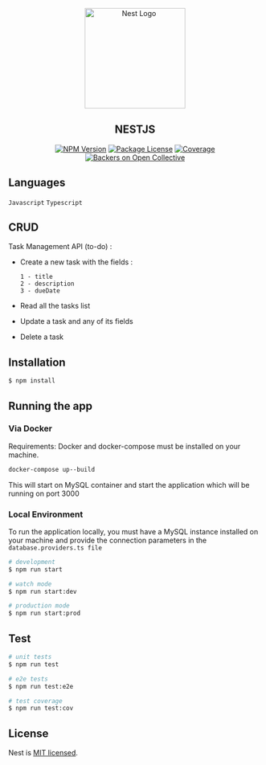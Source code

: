 <p align="center">
  <a href="http://nestjs.com/" target="blank"><img src="https://nestjs.com/img/logo-small.svg" width="200" alt="Nest Logo" /></a>
</p>

<div align="center">
  <h2> NESTJS </h2>
  <a href="https://www.npmjs.com/~nestjscore" target="_blank"><img src="https://img.shields.io/npm/v/@nestjs/core.svg" alt="NPM Version" /></a>
  <a href="https://www.npmjs.com/~nestjscore" target="_blank"><img src="https://img.shields.io/npm/l/@nestjs/core.svg" alt="Package License" /></a>
  <a href="https://coveralls.io/github/nestjs/nest?branch=master" target="_blank"><img src="https://coveralls.io/repos/github/nestjs/nest/badge.svg?branch=master#9" alt="Coverage" /></a>
  <a href="https://opencollective.com/nest#backer" target="_blank"><img src="https://opencollective.com/nest/backers/badge.svg" alt="Backers on Open Collective" /></a>
</div>

<div>

## Languages

```Javascript```  ```Typescript```
</div>

## CRUD

Task Management API (to-do) :

* Create a new task with the fields : 

      1 - title
      2 - description
      3 - dueDate

* Read all the tasks list

* Update a task and any of its fields

* Delete a task


## Installation

```bash
$ npm install
```

## Running the app

### Via Docker

Requirements: Docker and docker-compose must be installed on your machine.
```bash
docker-compose up--build
```
This will start on MySQL container and start the application which will be running on port 3000

### Local Environment

To run the application locally, you must have a MySQL instance installed on your machine and provide the connection parameters in the `database.providers.ts file`

```bash
# development
$ npm run start

# watch mode
$ npm run start:dev

# production mode
$ npm run start:prod
```

## Test

```bash
# unit tests
$ npm run test

# e2e tests
$ npm run test:e2e

# test coverage
$ npm run test:cov
```

## License

Nest is [MIT licensed](LICENSE).
